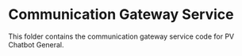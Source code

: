 # Communication Gateway Service

This folder contains the communication gateway service code for PV Chatbot General.
